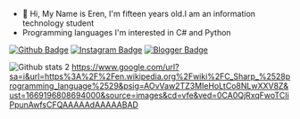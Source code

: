 - 👋 Hi, My Name is Eren, I'm fifteen years old.I am an information technology student
- Programming languages I'm interested in C# and Python

[![Github Badge](https://img.shields.io/badge/-Github-000?style=quare&labelColor=000&logo=Github&logoColor=white&link=link)](https://github.com/ErntiLo) 
[![Instagram Badge](https://img.shields.io/badge/-Instagram-C13584?style=flat-quare&labelColor=C13584&logo=instagram&logoColor=white&link=link)](https://instagram.com/ernbgg) 
[![Blogger Badge](https://img.shields.io/badge/-Blogger-FF9800?style=flat-quare&labelColor=FF9800&logo=Blogger&logoColor=white&link=link)](https://erntilo.blogspot.com/)


![Github stats 2](https://github-readme-stats.vercel.app/api?username=ErntiLo&show_icons=true&theme=radical)
https://www.google.com/url?sa=i&url=https%3A%2F%2Fen.wikipedia.org%2Fwiki%2FC_Sharp_%2528programming_language%2529&psig=AOvVaw2TZ3MIeHoLtCo8NLwXXV8Z&ust=1669196808694000&source=images&cd=vfe&ved=0CA0QjRxqFwoTCIiPpunAwfsCFQAAAAAdAAAAABAD
